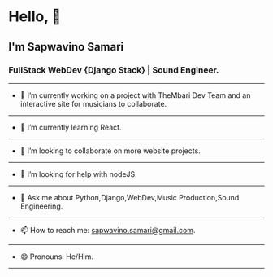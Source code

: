 # Hello, 👋

## I'm Sapwavino Samari  

### FullStack WebDev {Django Stack} | Sound Engineer.
---
- 🔭 I’m currently working on a project with TheMbari Dev Team and  an interactive site for musicians to collaborate.
---
- 🌱 I’m currently learning React.
---
- 👯 I’m looking to collaborate on more website projects.

---
- 🤔 I’m looking for help with nodeJS.
---
- 💬 Ask me about Python,Django,WebDev,Music Production,Sound Engineering.
---
- 📫 How to reach me: [sapwavino.samari@gmail.com](url).
---
- 😄 Pronouns: He/Him.
---
